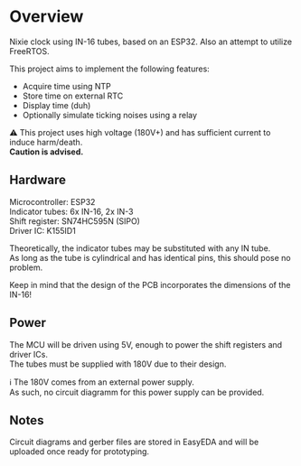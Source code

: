 # Overview
Nixie clock using IN-16 tubes, based on an ESP32.
Also an attempt to utilize FreeRTOS.

This project aims to implement the following features:
 - Acquire time using NTP
 - Store time on external RTC
 - Display time (duh)
 - Optionally simulate ticking noises using a relay

:warning: This project uses high voltage (180V+) and has sufficient current to induce harm/death.<br/>
**Caution is advised.**

## Hardware
Microcontroller: ESP32</br>
Indicator tubes: 6x IN-16, 2x IN-3</br>
Shift register: SN74HC595N (SIPO)</br>
Driver IC: K155ID1

Theoretically, the indicator tubes may be substituted with any IN tube.<br/>
As long as the tube is cylindrical and has identical pins, this should pose no problem.

Keep in mind that the design of the PCB incorporates the dimensions of the IN-16!

## Power
The MCU will be driven using 5V, enough to power the shift registers and driver ICs.<br/>
The tubes must be supplied with 180V due to their design.

:information_source: The 180V comes from an external power supply.<br/>
As such, no circuit diagramm for this power supply can be provided.

## Notes
Circuit diagrams and gerber files are stored in EasyEDA and will be uploaded once ready for prototyping.<br/>
